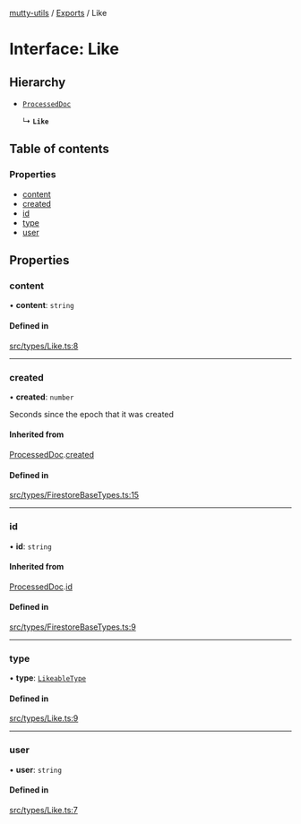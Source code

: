 [mutty-utils](../README.md) / [Exports](../modules.md) / Like

# Interface: Like

## Hierarchy

- [`ProcessedDoc`](ProcessedDoc.md)

  ↳ **`Like`**

## Table of contents

### Properties

- [content](Like.md#content)
- [created](Like.md#created)
- [id](Like.md#id)
- [type](Like.md#type)
- [user](Like.md#user)

## Properties

### content

• **content**: `string`

#### Defined in

[src/types/Like.ts:8](https://github.com/jonlaing/mutty-utils/blob/3ab5f76/src/types/Like.ts#L8)

___

### created

• **created**: `number`

Seconds since the epoch that it was created

#### Inherited from

[ProcessedDoc](ProcessedDoc.md).[created](ProcessedDoc.md#created)

#### Defined in

[src/types/FirestoreBaseTypes.ts:15](https://github.com/jonlaing/mutty-utils/blob/3ab5f76/src/types/FirestoreBaseTypes.ts#L15)

___

### id

• **id**: `string`

#### Inherited from

[ProcessedDoc](ProcessedDoc.md).[id](ProcessedDoc.md#id)

#### Defined in

[src/types/FirestoreBaseTypes.ts:9](https://github.com/jonlaing/mutty-utils/blob/3ab5f76/src/types/FirestoreBaseTypes.ts#L9)

___

### type

• **type**: [`LikeableType`](../modules.md#likeabletype)

#### Defined in

[src/types/Like.ts:9](https://github.com/jonlaing/mutty-utils/blob/3ab5f76/src/types/Like.ts#L9)

___

### user

• **user**: `string`

#### Defined in

[src/types/Like.ts:7](https://github.com/jonlaing/mutty-utils/blob/3ab5f76/src/types/Like.ts#L7)
